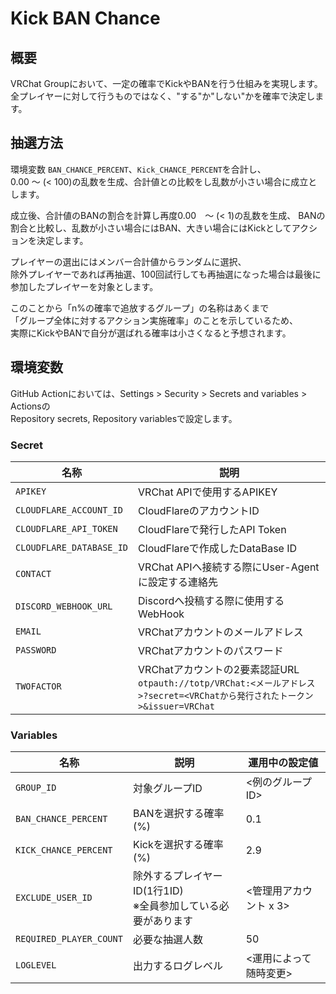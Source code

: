 # Kick BAN Chance

## 概要

VRChat Groupにおいて、一定の確率でKickやBANを行う仕組みを実現します。  
全プレイヤーに対して行うものではなく、"する"か"しない"かを確率で決定します。

## 抽選方法
環境変数 `BAN_CHANCE_PERCENT`、`Kick_CHANCE_PERCENT`を合計し、  
0.00 ～ (< 100)の乱数を生成、合計値との比較をし乱数が小さい場合に成立とします。  

成立後、合計値のBANの割合を計算し再度0.00　～ (< 1)の乱数を生成、
BANの割合と比較し、乱数が小さい場合にはBAN、大きい場合にはKickとしてアクションを決定します。

プレイヤーの選出にはメンバー合計値からランダムに選択、  
除外プレイヤーであれば再抽選、100回試行しても再抽選になった場合は最後に参加したプレイヤーを対象とします。

このことから「n%の確率で追放するグループ」の名称はあくまで  
「グループ全体に対するアクション実施確率」のことを示しているため、  
実際にKickやBANで自分が選ばれる確率は小さくなると予想されます。

## 環境変数

GitHub Actionにおいては、Settings > Security > Secrets and variables > Actionsの  
Repository secrets, Repository variablesで設定します。

### Secret

| 名称 | 説明 |
| --- | --- |
| `APIKEY` | VRChat APIで使用するAPIKEY |
| `CLOUDFLARE_ACCOUNT_ID` | CloudFlareのアカウントID |
| `CLOUDFLARE_API_TOKEN` | CloudFlareで発行したAPI Token |
| `CLOUDFLARE_DATABASE_ID` | CloudFlareで作成したDataBase ID |
| `CONTACT` | VRChat APIへ接続する際にUser-Agentに設定する連絡先 |
| `DISCORD_WEBHOOK_URL` | Discordへ投稿する際に使用するWebHook |
| `EMAIL` | VRChatアカウントのメールアドレス |
| `PASSWORD` | VRChatアカウントのパスワード |
| `TWOFACTOR` | VRChatアカウントの2要素認証URL<br>`otpauth://totp/VRChat:<メールアドレス>?secret=<VRChatから発行されたトークン>&issuer=VRChat` |

### Variables

| 名称 | 説明 | 運用中の設定値 |
| --- | --- | --- |
| `GROUP_ID` | 対象グループID | <例のグループID> |
| `BAN_CHANCE_PERCENT` | BANを選択する確率(%) | 0.1 |
| `KICK_CHANCE_PERCENT` | Kickを選択する確率(%) | 2.9 |
| `EXCLUDE_USER_ID` | 除外するプレイヤーID(1行1ID)<br>※全員参加している必要があります | <管理用アカウント x 3> |
| `REQUIRED_PLAYER_COUNT` | 必要な抽選人数 | 50 |
| `LOGLEVEL` | 出力するログレベル | <運用によって随時変更> |
